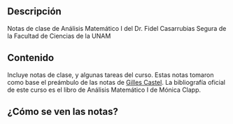 ## Descripción

Notas de clase de Análisis Matemático I del Dr. Fidel Casarrubias Segura de la Facultad de Ciencias de la UNAM

## Contenido

Incluye notas de clase, y algunas tareas del curso. Estas notas tomaron como base el preámbulo de las notas de [Gilles Castel](https://github.com/gillescastel/lecture-notes). La bibliografía oficial de este curso es el libro de Análisis Matemático I de Mónica Clapp.

## ¿Cómo se ven las notas?
